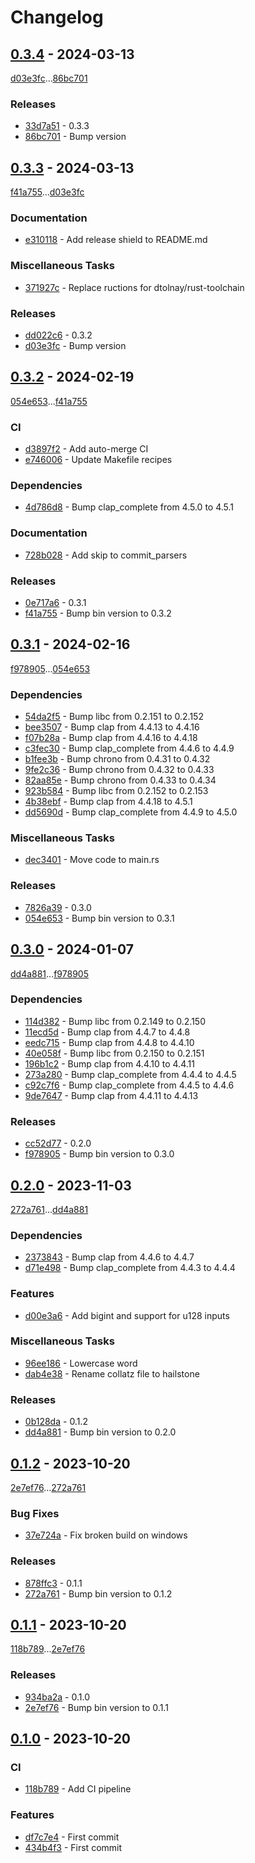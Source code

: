 # Changelog

## [0.3.4](https://github.com/rodmoioliveira/collatz/compare/0.3.3...0.3.4) - 2024-03-13

[d03e3fc](https://github.com/rodmoioliveira/collatz/commit/d03e3fc3a042ac54a5125f59b13a8b1525c0dce0)...[86bc701](https://github.com/rodmoioliveira/collatz/commit/86bc701f736d776af8ee8a992ca8d47d39ebd048)

### Releases

- [33d7a51](https://github.com/rodmoioliveira/collatz/commit/33d7a51e78b1f29194e70eae66a0de04ce309974) - 0.3.3
- [86bc701](https://github.com/rodmoioliveira/collatz/commit/86bc701f736d776af8ee8a992ca8d47d39ebd048) - Bump version

## [0.3.3](https://github.com/rodmoioliveira/collatz/compare/0.3.2...0.3.3) - 2024-03-13

[f41a755](https://github.com/rodmoioliveira/collatz/commit/f41a755a4267a3c064e2cdad9fc429f94eef5d5d)...[d03e3fc](https://github.com/rodmoioliveira/collatz/commit/d03e3fc3a042ac54a5125f59b13a8b1525c0dce0)

### Documentation

- [e310118](https://github.com/rodmoioliveira/collatz/commit/e310118f28c47b213c201bf43a2fbcc237c104a6) - Add release shield to README.md

### Miscellaneous Tasks

- [371927c](https://github.com/rodmoioliveira/collatz/commit/371927c658d406dd966034a2335f360eea87277b) - Replace ructions for dtolnay/rust-toolchain

### Releases

- [dd022c6](https://github.com/rodmoioliveira/collatz/commit/dd022c658dd2f2f49b7b3c6dcee4f40b06357731) - 0.3.2
- [d03e3fc](https://github.com/rodmoioliveira/collatz/commit/d03e3fc3a042ac54a5125f59b13a8b1525c0dce0) - Bump version

## [0.3.2](https://github.com/rodmoioliveira/collatz/compare/0.3.1...0.3.2) - 2024-02-19

[054e653](https://github.com/rodmoioliveira/collatz/commit/054e653c49bb36c92304a1a72b6156e42cdf72a7)...[f41a755](https://github.com/rodmoioliveira/collatz/commit/f41a755a4267a3c064e2cdad9fc429f94eef5d5d)

### CI

- [d3897f2](https://github.com/rodmoioliveira/collatz/commit/d3897f2f87ca9a8f63f96efde1ca995348b2f20e) - Add auto-merge CI
- [e746006](https://github.com/rodmoioliveira/collatz/commit/e74600611bef823ccf650406e5fd6f6d7171ea9e) - Update Makefile recipes

### Dependencies

- [4d786d8](https://github.com/rodmoioliveira/collatz/commit/4d786d8d754393299ec3a8397cefde33440b1098) - Bump clap_complete from 4.5.0 to 4.5.1

### Documentation

- [728b028](https://github.com/rodmoioliveira/collatz/commit/728b0282922a6525057059313c83392b35245278) - Add skip to commit_parsers

### Releases

- [0e717a6](https://github.com/rodmoioliveira/collatz/commit/0e717a699c1a0762c627eca60d7328cc32efc8e4) - 0.3.1
- [f41a755](https://github.com/rodmoioliveira/collatz/commit/f41a755a4267a3c064e2cdad9fc429f94eef5d5d) - Bump bin version to 0.3.2

## [0.3.1](https://github.com/rodmoioliveira/collatz/compare/0.3.0...0.3.1) - 2024-02-16

[f978905](https://github.com/rodmoioliveira/collatz/commit/f978905d6d12e0316f188450ee40f1348bcc3c97)...[054e653](https://github.com/rodmoioliveira/collatz/commit/054e653c49bb36c92304a1a72b6156e42cdf72a7)

### Dependencies

- [54da2f5](https://github.com/rodmoioliveira/collatz/commit/54da2f5d7c2d648ddb6bcaba09d8ff15e0a9df2f) - Bump libc from 0.2.151 to 0.2.152
- [bee3507](https://github.com/rodmoioliveira/collatz/commit/bee3507acf9d15701a1b947ae93d9a27a2cf36f6) - Bump clap from 4.4.13 to 4.4.16
- [f07b28a](https://github.com/rodmoioliveira/collatz/commit/f07b28a0e075285e231549e1341c8fb426c872f0) - Bump clap from 4.4.16 to 4.4.18
- [c3fec30](https://github.com/rodmoioliveira/collatz/commit/c3fec3085a237ad6373a05adb6f0814dbda3b9dc) - Bump clap_complete from 4.4.6 to 4.4.9
- [b1fee3b](https://github.com/rodmoioliveira/collatz/commit/b1fee3bfab146a81d7900d3b9ca5d6ec64f66855) - Bump chrono from 0.4.31 to 0.4.32
- [9fe2c36](https://github.com/rodmoioliveira/collatz/commit/9fe2c36edbfc0f4183f8a4c11228d28ad50b75b9) - Bump chrono from 0.4.32 to 0.4.33
- [82aa85e](https://github.com/rodmoioliveira/collatz/commit/82aa85e305c212096b78e516dc11b2cb2a4d387d) - Bump chrono from 0.4.33 to 0.4.34
- [923b584](https://github.com/rodmoioliveira/collatz/commit/923b584bef8bb54b7446c39408c08adba0de88f8) - Bump libc from 0.2.152 to 0.2.153
- [4b38ebf](https://github.com/rodmoioliveira/collatz/commit/4b38ebf8573ac9b61c4478eaa6d88b4840a8c55d) - Bump clap from 4.4.18 to 4.5.1
- [dd5690d](https://github.com/rodmoioliveira/collatz/commit/dd5690dd1c857abfde860ef23505bdfa5c4187fc) - Bump clap_complete from 4.4.9 to 4.5.0

### Miscellaneous Tasks

- [dec3401](https://github.com/rodmoioliveira/collatz/commit/dec3401a0b9c2ba74a0e759302c6bb7fa8e8da78) - Move code to main.rs

### Releases

- [7826a39](https://github.com/rodmoioliveira/collatz/commit/7826a397f83c51a4c7967f31ba6ba112b9aed142) - 0.3.0
- [054e653](https://github.com/rodmoioliveira/collatz/commit/054e653c49bb36c92304a1a72b6156e42cdf72a7) - Bump bin version to 0.3.1

## [0.3.0](https://github.com/rodmoioliveira/collatz/compare/0.2.0...0.3.0) - 2024-01-07

[dd4a881](https://github.com/rodmoioliveira/collatz/commit/dd4a881abfd3ba961d51ab4ae24cc69d41548480)...[f978905](https://github.com/rodmoioliveira/collatz/commit/f978905d6d12e0316f188450ee40f1348bcc3c97)

### Dependencies

- [114d382](https://github.com/rodmoioliveira/collatz/commit/114d3821c18ff3114e46339e6ca3826e10f7987d) - Bump libc from 0.2.149 to 0.2.150
- [11ecd5d](https://github.com/rodmoioliveira/collatz/commit/11ecd5dc6d1c61842d39b4dd7c61750ae205c8f4) - Bump clap from 4.4.7 to 4.4.8
- [eedc715](https://github.com/rodmoioliveira/collatz/commit/eedc7154dcf197bbcf0a639cd8653bd6a05ca8ab) - Bump clap from 4.4.8 to 4.4.10
- [40e058f](https://github.com/rodmoioliveira/collatz/commit/40e058fe4930b96b2c72e4f941e889297e61bcf7) - Bump libc from 0.2.150 to 0.2.151
- [196b1c2](https://github.com/rodmoioliveira/collatz/commit/196b1c27badb8c2220ed0b2216ff6793068a517b) - Bump clap from 4.4.10 to 4.4.11
- [273a280](https://github.com/rodmoioliveira/collatz/commit/273a280a9faed049ed77da161d955e903348d1e4) - Bump clap_complete from 4.4.4 to 4.4.5
- [c92c7f6](https://github.com/rodmoioliveira/collatz/commit/c92c7f670e6b2eca12b7d22cadef23642b26bae6) - Bump clap_complete from 4.4.5 to 4.4.6
- [9de7647](https://github.com/rodmoioliveira/collatz/commit/9de7647fc536c05b91f08b6767ecaa49dd2e3750) - Bump clap from 4.4.11 to 4.4.13

### Releases

- [cc52d77](https://github.com/rodmoioliveira/collatz/commit/cc52d7792fc45a08742c91e982bb3621a395ff42) - 0.2.0
- [f978905](https://github.com/rodmoioliveira/collatz/commit/f978905d6d12e0316f188450ee40f1348bcc3c97) - Bump bin version to 0.3.0

## [0.2.0](https://github.com/rodmoioliveira/collatz/compare/0.1.2...0.2.0) - 2023-11-03

[272a761](https://github.com/rodmoioliveira/collatz/commit/272a7613da2bea9b6ae4c836cb3db95fc863f551)...[dd4a881](https://github.com/rodmoioliveira/collatz/commit/dd4a881abfd3ba961d51ab4ae24cc69d41548480)

### Dependencies

- [2373843](https://github.com/rodmoioliveira/collatz/commit/237384340ac5f9df03f399094569fb6709d6f469) - Bump clap from 4.4.6 to 4.4.7
- [d71e498](https://github.com/rodmoioliveira/collatz/commit/d71e498c68d3500e7661aaa6e9ade9f27cfa89b2) - Bump clap_complete from 4.4.3 to 4.4.4

### Features

- [d00e3a6](https://github.com/rodmoioliveira/collatz/commit/d00e3a6f50804e5abdd71a903cae93e3bb672fee) - Add bigint and support for u128 inputs

### Miscellaneous Tasks

- [96ee186](https://github.com/rodmoioliveira/collatz/commit/96ee18673994fade2e0565f9ac859c76f3b9cbbd) - Lowercase word
- [dab4e38](https://github.com/rodmoioliveira/collatz/commit/dab4e385a686046be4e4b4c1f612889bf0ef9fd0) - Rename collatz file to hailstone

### Releases

- [0b128da](https://github.com/rodmoioliveira/collatz/commit/0b128da036ad8458fa2acc2fc7954e14cdae43eb) - 0.1.2
- [dd4a881](https://github.com/rodmoioliveira/collatz/commit/dd4a881abfd3ba961d51ab4ae24cc69d41548480) - Bump bin version to 0.2.0

## [0.1.2](https://github.com/rodmoioliveira/collatz/compare/0.1.1...0.1.2) - 2023-10-20

[2e7ef76](https://github.com/rodmoioliveira/collatz/commit/2e7ef7628bb70d48667a09306846bde4102f00dd)...[272a761](https://github.com/rodmoioliveira/collatz/commit/272a7613da2bea9b6ae4c836cb3db95fc863f551)

### Bug Fixes

- [37e724a](https://github.com/rodmoioliveira/collatz/commit/37e724aae837279951a6725b99caa081c70246e7) - Fix broken build on windows

### Releases

- [878ffc3](https://github.com/rodmoioliveira/collatz/commit/878ffc353b15913f10b758ae1bfcecb027349d85) - 0.1.1
- [272a761](https://github.com/rodmoioliveira/collatz/commit/272a7613da2bea9b6ae4c836cb3db95fc863f551) - Bump bin version to 0.1.2

## [0.1.1](https://github.com/rodmoioliveira/collatz/compare/0.1.0...0.1.1) - 2023-10-20

[118b789](https://github.com/rodmoioliveira/collatz/commit/118b789e6378cea0104840680d2f7a9b47a23117)...[2e7ef76](https://github.com/rodmoioliveira/collatz/commit/2e7ef7628bb70d48667a09306846bde4102f00dd)

### Releases

- [934ba2a](https://github.com/rodmoioliveira/collatz/commit/934ba2a6b0463b0343a205f383459af0acf1672f) - 0.1.0
- [2e7ef76](https://github.com/rodmoioliveira/collatz/commit/2e7ef7628bb70d48667a09306846bde4102f00dd) - Bump bin version to 0.1.1

## [0.1.0](https://github.com/rodmoioliveira/collatz/compare/...0.1.0) - 2023-10-20

### CI

- [118b789](https://github.com/rodmoioliveira/collatz/commit/118b789e6378cea0104840680d2f7a9b47a23117) - Add CI pipeline

### Features

- [df7c7e4](https://github.com/rodmoioliveira/collatz/commit/df7c7e4b7e06b406754762921f64a110dec22c20) - First commit
- [434b4f3](https://github.com/rodmoioliveira/collatz/commit/434b4f3bb6072a0c317ad7858004ef23d8d14380) - First commit


